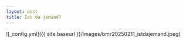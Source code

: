 ```yaml
---
layout: post
title: Ist da jemand?
---
```


![_config.yml]({{ site.baseurl }}/images/bmr20250211_istdajemand.jpeg)

